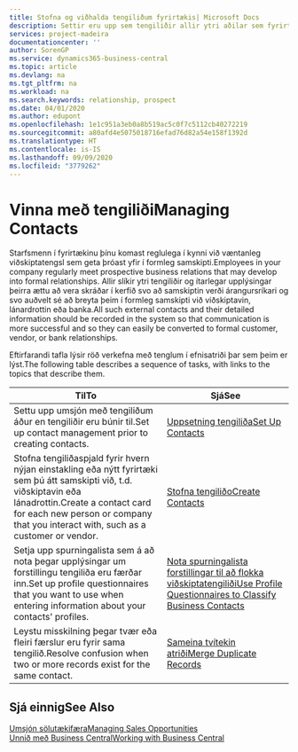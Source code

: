 ```yaml
---
title: Stofna og viðhalda tengiliðum fyrirtækis| Microsoft Docs
description: Settir eru upp sem tengiliðir allir ytri aðilar sem fyrirtækið hefur viðskiptatengsl við (til dæmis viðföng, viðskiptamenn, lánadrottnar og ráðgjafar).
services: project-madeira
documentationcenter: ''
author: SorenGP
ms.service: dynamics365-business-central
ms.topic: article
ms.devlang: na
ms.tgt_pltfrm: na
ms.workload: na
ms.search.keywords: relationship, prospect
ms.date: 04/01/2020
ms.author: edupont
ms.openlocfilehash: 1e1c951a3eb0a8b519ac5c0f7c5112cb40272219
ms.sourcegitcommit: a80afd4e5075018716efad76d82a54e158f1392d
ms.translationtype: HT
ms.contentlocale: is-IS
ms.lasthandoff: 09/09/2020
ms.locfileid: "3779262"
---
```

# <a name="managing-contacts"></a><span data-ttu-id="27497-103">Vinna með tengiliði</span><span class="sxs-lookup"><span data-stu-id="27497-103">Managing Contacts</span></span>
<span data-ttu-id="27497-104">Starfsmenn í fyrirtækinu þínu komast reglulega í kynni við væntanleg viðskiptatengsl sem geta þróast yfir í formleg samskipti.</span><span class="sxs-lookup"><span data-stu-id="27497-104">Employees in your company regularly meet prospective business relations that may develop into formal relationships.</span></span> <span data-ttu-id="27497-105">Allir slíkir ytri tengiliðir og ítarlegar upplýsingar þeirra ættu að vera skráðar í kerfið svo að samskiptin verði árangursríkari og svo auðvelt sé að breyta þeim í formleg samskipti við viðskiptavin, lánardrottin eða banka.</span><span class="sxs-lookup"><span data-stu-id="27497-105">All such external contacts and their detailed information should be recorded in the system so that communication is more successful and so they can easily be converted to formal customer, vendor, or bank relationships.</span></span>

<span data-ttu-id="27497-106">Eftirfarandi tafla lýsir röð verkefna með tenglum í efnisatriði þar sem þeim er lýst.</span><span class="sxs-lookup"><span data-stu-id="27497-106">The following table describes a sequence of tasks, with links to the topics that describe them.</span></span>

| <span data-ttu-id="27497-107">Til</span><span class="sxs-lookup"><span data-stu-id="27497-107">To</span></span> | <span data-ttu-id="27497-108">Sjá</span><span class="sxs-lookup"><span data-stu-id="27497-108">See</span></span> |
| --- | --- |
| <span data-ttu-id="27497-109">Settu upp umsjón með tengiliðum áður en tengiliðir eru búnir til.</span><span class="sxs-lookup"><span data-stu-id="27497-109">Set up contact management prior to creating contacts.</span></span> |[<span data-ttu-id="27497-110">Uppsetning tengiliða</span><span class="sxs-lookup"><span data-stu-id="27497-110">Set Up Contacts</span></span>](marketing-setup-contacts.md) |
| <span data-ttu-id="27497-111">Stofna tengiliðaspjald fyrir hvern nýjan einstakling eða nýtt fyrirtæki sem þú átt samskipti við, t.d. viðskiptavin eða lánadrottin.</span><span class="sxs-lookup"><span data-stu-id="27497-111">Create a contact card for each new person or company that you interact with, such as a customer or vendor.</span></span> |[<span data-ttu-id="27497-112">Stofna tengiliðo</span><span class="sxs-lookup"><span data-stu-id="27497-112">Create Contacts</span></span>](marketing-create-contact-companies.md) |
|<span data-ttu-id="27497-113">Setja upp spurningalista sem á að nota þegar upplýsingar um forstillingu tengiliða eru færðar inn.</span><span class="sxs-lookup"><span data-stu-id="27497-113">Set up profile questionnaires that you want to use when entering information about your contacts' profiles.</span></span>|[<span data-ttu-id="27497-114">Nota spurningalista forstillingar til að flokka viðskiptatengiliði</span><span class="sxs-lookup"><span data-stu-id="27497-114">Use Profile Questionnaires to Classify Business Contacts</span></span>](marketing-create-contact-profile-questionnaire.md)|
|<span data-ttu-id="27497-115">Leystu misskilning þegar tvær eða fleiri færslur eru fyrir sama tengilið.</span><span class="sxs-lookup"><span data-stu-id="27497-115">Resolve confusion when two or more records exist for the same contact.</span></span>|[<span data-ttu-id="27497-116">Sameina tvítekin atriði</span><span class="sxs-lookup"><span data-stu-id="27497-116">Merge Duplicate Records</span></span>](sales-how-merge-duplicate-records.md)|

## <a name="see-also"></a><span data-ttu-id="27497-117">Sjá einnig</span><span class="sxs-lookup"><span data-stu-id="27497-117">See Also</span></span>
[<span data-ttu-id="27497-118">Umsjón sölutækifæra</span><span class="sxs-lookup"><span data-stu-id="27497-118">Managing Sales Opportunities</span></span>](marketing-manage-sales-opportunities.md)  
[<span data-ttu-id="27497-119">Unnið með Business Central</span><span class="sxs-lookup"><span data-stu-id="27497-119">Working with Business Central</span></span>](ui-work-product.md)  
